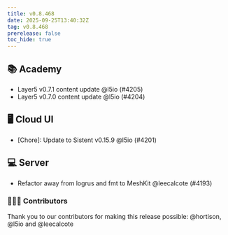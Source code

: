 ```yaml
---
title: v0.8.468
date: 2025-09-25T13:40:32Z
tag: v0.8.468
prerelease: false
toc_hide: true
---
```


## 📚 Academy

- Layer5 v0.7.1 content update @l5io (#4205)
- Layer5 v0.7.0 content update @l5io (#4204)

## 🖥 Cloud UI

- [Chore]: Update to Sistent v0.15.9 @l5io (#4201)

## 💻 Server

- Refactor away from logrus and fmt to MeshKit @leecalcote (#4193)

### 👨🏽‍💻 Contributors

Thank you to our contributors for making this release possible:
@hortison, @l5io and @leecalcote

